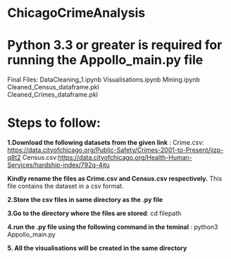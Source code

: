 # ChicagoCrimeAnalysis
# Python 3.3 or greater is required for running the Appollo_main.py file
Final Files:
DataCleaning_1.ipynb
Visualisations.ipynb
Mining.ipynb
Cleaned_Census_dataframe.pkl	
Cleaned_Crimes_dataframe.pkl

# Steps to follow:


**1.Download the following datasets from the given link** :
Crime.csv: https://data.cityofchicago.org/Public-Safety/Crimes-2001-to-Present/ijzp-q8t2
Census.csv:https://data.cityofchicago.org/Health-Human-Services/hardship-index/792q-4jtu

**Kindly rename the files as Crime.csv and Census.csv respectively.**
This file contains the dataset in a csv format. 

**2.Store the csv files in same directory as the .py file**

**3.Go to the directory where the files are stored**: 
   cd filepath

**4.run the .py file using the following command in the teminal** :
   python3 Appollo_main.py

**5. All the visualisations will be created in the same directory**
